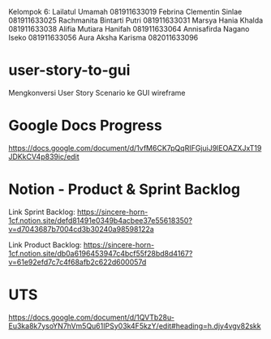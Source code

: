 Kelompok 6:
Lailatul Umamah			        081911633019
Febrina Clementin Sinlae		081911633025
Rachmanita Bintarti Putri		081911633031
Marsya Hania Khalda			    081911633038
Alifia Mutiara Hanifah		  081911633064
Annisafirda Nagano Iseko		081911633056
Aura Aksha Karisma		    	082011633096

# user-story-to-gui
Mengkonversi User Story Scenario ke GUI wireframe

# Google Docs Progress
https://docs.google.com/document/d/1vfM6CK7pQqRIFGjuiJ9lEOAZXJxT19JDKkCV4p839ic/edit
# Notion - Product & Sprint Backlog
Link Sprint Backlog:
https://sincere-horn-1cf.notion.site/defd81491e0349b4acbee37e55618350?v=d7043687b7004cd3b30240a98598122a 

Link Product Backlog:
https://sincere-horn-1cf.notion.site/db0a6196453947c4bcf55f28bd8d4167?v=61e92efd7c7c4f68afb2c622d600057d 
# UTS
https://docs.google.com/document/d/1QVTb28u-Eu3ka8k7ysoYN7hVm5Qu61IPSy03k4F5kzY/edit#heading=h.djy4vgv82skk
